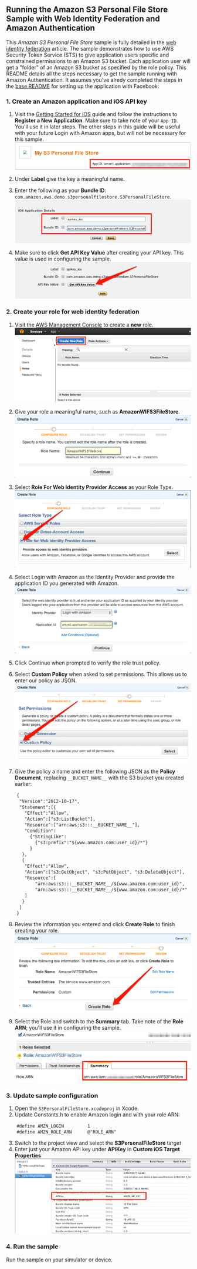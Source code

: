 ## Running the Amazon S3 Personal File Store Sample with Web Identity Federation and Amazon Authentication

This _Amazon S3 Personal File Store_ sample is fully detailed in the [web identity federation](http://aws.amazon.com/articles/4617974389850313) article. The sample demonstrates how to use AWS Security Token Service (STS) to give application users specific and constrained permissions to an Amazon S3 bucket. Each application user will get a "folder" of an Amazon S3 bucket as specified by the role policy. This README details all the steps necessary to get the sample running with Amazon Authentication. It assumes you've alredy completed the steps in the [base README](README.md) for setting up the application with Facebook:

### 1. Create an Amazon application and iOS API key

  1. Visit the [Getting Started for iOS](http://login.amazon.com/ios) guide and follow the instructions to **Register a New Application**. Make sure to take note of your `App ID`. You'll use it in later steps. The other steps in this guide will be useful with your future Login with Amazon apps, but will not be necessary for this sample.  
![](images/Amazon_App_ID.png)

  2. Under **Label** give the key a meaningful name.
  3. Enter the following as your **Bundle ID**: `com.amazon.aws.demo.s3personalfilestore.S3PersonalFileStore`.  
![](images/Amazon_iOS_API_Key.png)

  4. Make sure to click **Get API Key Value** after creating your API key. This value is used in configuring the sample.  
![](images/Amazon_Get_iOS_API_Key.png)

### 2. Create your role for web identity federation

  1. Visit the [AWS Management Console](https://console.aws.amazon.com/iam/home) to create a **new** role.  
![](images/Create_New_Role.png)

  2. Give your role a meaningful name, such as **AmazonWIFS3FileStore**.  
![](images/Amazon_Role_Name.png)

  3. Select **Role For Web Identity Provider Access** as your Role Type.  
![](images/Select_WIF_Role.png)

  4. Select Login with Amazon as the Identity Provider and provide the application ID you generated with Amazon.  
![](images/Role_With_Amazon.png)

  5. Click Continue when prompted to verify the role trust policy.
  6. Select **Custom Policy** when asked to set permissions. This allows us to enter our policy as JSON.  
![](images/Select_Custom_Policy.png)

  7. Give the policy a name and enter the following JSON as the **Policy Document**, replacing `__BUCKET_NAME__` with the S3 bucket you created earlier: 
    
  ```     
      {
       "Version":"2012-10-17",
       "Statement":[{
         "Effect":"Allow",
         "Action":["s3:ListBucket"],
         "Resource":["arn:aws:s3:::__BUCKET_NAME__"],
         "Condition": 
           {"StringLike": 
             {"s3:prefix":"${www.amazon.com:user_id}/*"}
           }
        },
        {
         "Effect":"Allow",
         "Action":["s3:GetObject", "s3:PutObject", "s3:DeleteObject"],
         "Resource":[
             "arn:aws:s3:::__BUCKET_NAME__/${www.amazon.com:user_id}",
             "arn:aws:s3:::__BUCKET_NAME__/${www.amazon.com:user_id}/*"
         ]
        }
       ]
      }
  ```     

  8. Review the information you entered and click **Create Role** to finish creating your role.  
![](images/Confirm_Amazon_WIF_Role.png)

  9. Select the Role and switch to the **Summary** tab. Take note of the **Role ARN**; you'll use it in configuring the sample.  
![](images/Amazon_Role_ARN.png)

### 3. Update sample configuration

  1. Open the `S3PersonalFileStore.xcodeproj` in Xcode.
  2. Update Constants.h to enable Amazon login and with your role ARN: 
    
  ``` 
      #define AMZN_LOGIN         1
      #define AMZN_ROLE_ARN      @"ROLE_ARN"
  ```

  3. Switch to the project view and select the **S3PersonalFileStore** target
  4. Enter just your Amazon API key under **APIKey** in **Custom iOS Target Properties**  
![](images/Amazon_Update_iOS_Project_Settings.png)

### 4. Run the sample

Run the sample on your simulator or device.


